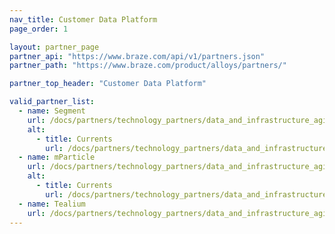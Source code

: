 ```yaml
---
nav_title: Customer Data Platform
page_order: 1

layout: partner_page
partner_api: "https://www.braze.com/api/v1/partners.json"
partner_path: "https://www.braze.com/product/alloys/partners/"

partner_top_header: "Customer Data Platform"

valid_partner_list:
  - name: Segment
    url: /docs/partners/technology_partners/data_and_infrastructure_agility/customer_data_platform/segment/
    alt:
      - title: Currents
        url: /docs/partners/technology_partners/data_and_infrastructure_agility/customer_data_platform/segment_for_currents/
  - name: mParticle
    url: /docs/partners/technology_partners/data_and_infrastructure_agility/customer_data_platform/mparticle/
    alt:
      - title: Currents
        url: /docs/partners/technology_partners/data_and_infrastructure_agility/customer_data_platform/mparticle_for_currents/
  - name: Tealium
    url: /docs/partners/technology_partners/data_and_infrastructure_agility/customer_data_platform/tealium/
---
```


